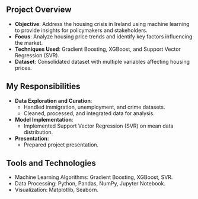 ## Project Overview
- **Objective**: Address the housing crisis in Ireland using machine learning to provide insights for policymakers and stakeholders.
- **Focus**: Analyze housing price trends and identify key factors influencing the market.
- **Techniques Used**: Gradient Boosting, XGBoost, and Support Vector Regression (SVR).
- **Dataset**: Consolidated dataset with multiple variables affecting housing prices.

## My Responsibilities
- **Data Exploration and Curation**:
  - Handled immigration, unemployment, and crime datasets.
  - Cleaned, processed, and integrated data for analysis.
- **Model Implementation**:
  - Implemented Support Vector Regression (SVR) on mean data distribution.
- **Presentation**:
  - Prepared project presentation.

## Tools and Technologies
- Machine Learning Algorithms: Gradient Boosting, XGBoost, SVR.
- Data Processing: Python, Pandas, NumPy, Jupyter Notebook.
- Visualization: Matplotlib, Seaborn.
